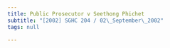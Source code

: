 ```yaml
---
title: Public Prosecutor v Seethong Phichet
subtitle: "[2002] SGHC 204 / 02\_September\_2002"
tags: null

---
```


